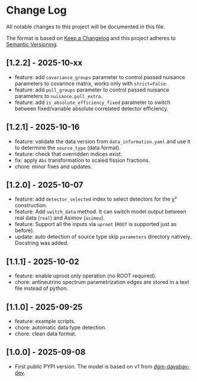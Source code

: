 # Change Log

All notable changes to this project will be documented in this file.

The format is based on [Keep a Changelog](http://keepachangelog.com/)
and this project adheres to [Semantic Versioning](http://semver.org/).

## [1.2.2] - 2025-10-xx

- feature: add `covariance_groups` parameter to control passed nuisance parameters to covarince matrix, works only with `strict=False`.
- feature: add `pull_groups` parameter to control passed nuisance parameters to `nuisance.pull_extra`.
- feature: add `is_absolute_efficiency_fixed` parameter to switch between fixed/variable absolute correlated detector efficiency.

## [1.2.1] - 2025-10-16

- feature: validate the data version from `data_information.yaml` and use it to determine the `source_type` (data format).
- feature: check that overridden indices exist.
- fix: apply `Abs` transformation to scaled fission fractions.
- chore: minor fixes and updates.

## [1.2.0] - 2025-10-07

- feature: add `detector_selected` index to select detectors for the χ² construction.
- feature: Add `switch_data` method. It can switch model output between real data (`real`) and Asimov (`asimov`).
- feature: Support all the inputs via `uproot` (`ROOT` is supported just as before).
- update: auto detection of source type skip `parameters` directory natively. Docstring was added.

## [1.1.1] - 2025-10-02

- feature: enable uproot only operation (no ROOT required).
- chore: antineutrino spectrum parametrization edges are stored in a text file instead of python.

## [1.1.0] - 2025-09-25

- feature: example scripts.
- chore: automatic data type detection.
- chore: clean data format.

## [1.0.0] - 2025-09-08

- First public PYPI version. The model is based on v1 from [dgm-dayabay-dev](https://github.com/dagflow-team/dgm-dayabay-dev).
